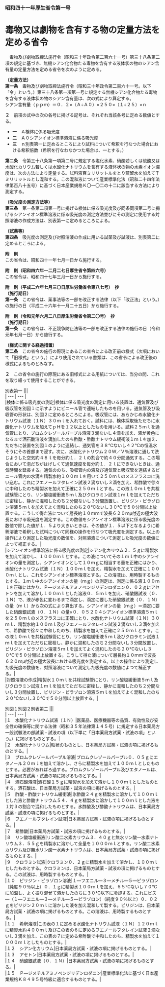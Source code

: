 ### 昭和四十一年厚生省令第一号  
# 毒物又は劇物を含有する物の定量方法を定める省令  
　毒物及び劇物取締法施行令（昭和三十年政令第二百六十一号）第三十八条第二項の規定に基づき、無機シアン化合物たる毒物を含有する液体状の物のシアン含有量の定量方法を定める省令を次のように定める。  
  
**（定量方法）**  
**第一条**　毒物及び劇物取締法施行令（昭和三十年政令第二百六十一号。以下「令」という。）第三十八条第一項第一号に規定する無機シアン化合物たる毒物を含有する液体状の物のシアン含有量は、次の式により算定する。  
シアン含有量（ｐｐｍ）＝０．２×（Ａ÷Ａ０）×２５０×（１÷２５）×ｎ  
  
**２**　前項の式中の次の各号に掲げる記号は、それぞれ当該各号に定める数値とする。  
* **一**　Ａ検体に係る吸光度  
* **二**　Ａ０シアンイオン標準溶液に係る吸光度  
* **三**　ｎ別表第一に定めるところにより試料について希釈を行なつた場合における希釈倍数（希釈を行なわなかつた場合は、一とする。）  
  
**第二条**　令第三十八条第一項第二号に規定する塩化水素、硝酸若しくは硫酸又は水酸化カリウム若しくは水酸化ナトリウムを含有する液体状の物の水素イオン濃度は、次の方法により定量する。試料液百ミリリットルをとり蒸留水を加えて千ミリリットルとし混和する。この混和液について産業標準化法（昭和二十四年法律第百八十五号）に基づく日本産業規格Ｋ〇一〇二の十二に該当する方法により測定する。  
  
**（吸光度の測定方法等）**  
**第三条**　第一条第二項第一号に掲げる検体に係る吸光度及び同条同項第二号に掲げるシアンイオン標準溶液に係る吸光度の測定方法並びにその測定に使用する対照溶液の作成方法は、別表第一に定めるところによる。  
  
**（試薬等）**  
**第四条**　吸光度の測定及び対照溶液の作成に用いる試薬及び試液は、別表第二に定めるところによる。  
  
**附　則**  
この省令は、昭和四十一年七月一日から施行する。  
  
**附　則（昭和四六年一二月二七日厚生省令第四六号）**  
この省令は、昭和四十七年三月一日から施行する。  
  
**附　則（平成二六年七月三〇日厚生労働省令第八七号）　抄**  
**（施行期日）**  
**第一条**　この省令は、薬事法等の一部を改正する法律（以下「改正法」という。）の施行の日（平成二十六年十一月二十五日）から施行する。  
  
**附　則（令和元年六月二八日厚生労働省令第二〇号）　抄**  
**（施行期日）**  
**第一条**　この省令は、不正競争防止法等の一部を改正する法律の施行の日（令和元年七月一日）から施行する。  
  
**（様式に関する経過措置）**  
**第二条**　この省令の施行の際現にあるこの省令による改正前の様式（次項において「旧様式」という。）により使用されている書類は、この省令による改正後の様式によるものとみなす。  
  
**２**　この省令の施行の際現にある旧様式による用紙については、当分の間、これを取り繕って使用することができる。  
  
別表第一
|||  
| --- | --- |  
|検体に係る吸光度の測定|検体に係る吸光度の測定に用いる装置は、通気管及び吸収管を別図１に示すようにビニール管で連結したものを用いる。通気管及び吸収管の形状は、別図２に定めるところによる。吸収管には、あらかじめ水酸化ナトリウム試液（１Ｎ）３０ｍｌを入れておく。試料には、検体採取後ただちに水酸化ナトリウムを加えてｐＨを１２以上としたものを用いる。試料２５ｍｌを通気管にとり、ブロムクレゾールパープル溶液３滴ないし４滴を加え、液が黄色になるまで酒石酸溶液を滴加したのち酢酸・酢酸ナトリウム緩衝液１ｍｌを加え、ただちに装置を別図１のように連結し、通気管を３８℃ないし４２℃の恒温水そうにその首部まで浸す。次に、水酸化ナトリウム２０Ｗ／Ｖ％溶液に通して洗じようした空気約４８ｌを毎分約１．２ｌの割合で約４０分間通気する。この場合において泡だちがはげしくて通気速度を毎分約１．２ｌにできないときは、通気時間を延長する。通気ののち、吸収管内の液及び通気管と吸収管を連結するビニール管内の水滴を精製水約１００ｍｌを用いて２５０ｍｌのメスフラスコに洗い込む。これにフエノールフタレイン試液２滴ないし３滴を加え、希酢酸で徐々に中和したのち精製水を加えて正確に２５０ｍｌとする。この液１０ｍｌを共栓試験管にとり、リン酸塩緩衝液５ｍｌ及びクロラミン試液１ｍｌを加えてただちに密栓し、静かに混和したのち２分間ないし３分間放置し、ピリジン・ピラゾロン溶液５ｍｌを加えてよく混和したのち２０℃ないし３０℃で５０分間以上放置する。こうして得た液について層長約１０ｍｍで波長６２０ｍμ付近の極大波長における吸光度を測定する。この数値をシアンイオン標準溶液に係る吸光度の数値で除した値が１．５より大きいときは、その値が１．５以下となるように希釈溶液で希釈した試料について同様の操作を行なつて吸光度を測定する。以上の操作により測定した吸光度の数値を、対照溶液について測定した吸光度の数値によつて補正する。|  
|シアンイオン標準溶液に係る吸光度の測定|シアン化カリウム２．５ｇに精製水を加えて溶かし、１０００ｍｌとする。この液についてその１ｍｌ中のシアンイオンの量を測定し、シアンイオンとして１０ｍｇに相当する量を正確にはかり、水酸化ナトリウム試液（１Ｎ）１００ｍｌを加え、精製水を加えて正確に１０００ｍｌとし、これをシアンイオン標準溶液とする。この溶液は、用時製するものとする。１ｍｌ中のシアンイオンの量（ｍｇ）の測定は、測定に係る液１００ｍｌを正確にはかり、Ｐ―ジメチルアミノベンジリデンロダニン０．０２ｇにアセトンを加えて溶かし１００ｍｌとした溶液０．５ｍｌを加え、硝酸銀試液（０．１Ｎ）で、液が赤色に変わるまで滴定し、滴定に要した硝酸銀試液（０．１Ｎ）の量（ｍｌ）から次の式により算出する。シアンイオンの量（ｍｇ）＝滴定に要した硝酸銀試液（０．１Ｎ）の量×０．０５２０４シアンイオン標準溶液５ｍｌを２５０ｍｌのメスフラスコに正確にとり、水酸化ナトリウム試液（１Ｎ）３０ｍｌ、精製水約１００ｍｌ及びフエノールフタレイン試液２滴ないし３滴を加えて、希酢酸で徐々に中和したのち、精製水を加えて正確に２５０ｍｌとする。この液１０ｍｌを共栓試験管にとり、リン酸塩緩衝液５ｍｌ及びクロラミン試液１ｍｌを加えてただちに密栓し、静かに混和したのち２分間ないし３分間放置し、ピリジン・ピラゾロン溶液５ｍｌを加えてよく混和したのち２０℃ないし３０℃で５０分間以上放置する。こうして得た液について層長約１０ｍｍで波長６２０ｍμ付近の極大波長における吸光度を測定する。以上の操作により測定した吸光度の数値を、対照溶液について測定した吸光度の数値によつて補正する。|  
|対照溶液の作成|精製水１０ｍｌを共栓試験管にとり、リン酸塩緩衝液５ｍｌ及びクロラミン試液１ｍｌを加えてただちに密栓し、静かに混和したのち２分間ないし３分間放置し、ピリジン・ピラゾロン溶液５ｍｌを加えてよく混和したのち２０℃ないし３０℃で５０分間以上放置する。|  
  
別図１別図２別表第二
|||  
| --- | --- |  
|１　水酸化ナトリウム試液（１Ｎ）|医薬品、医療機器等の品質、有効性及び安全性の確保等に関する法律（昭和３５年法律第１４５号）に規定する日本薬局方一般試験法の部試薬・試液の項（以下単に「日本薬局方試薬・試液の項」という。）に掲げるものとする。|  
|２　水酸化ナトリウム|粒状のものとし、日本薬局方試薬・試液の項に掲げるものとする。|  
|３　ブロムクレゾールパープル溶液|ブロムクレゾールパープル０．０５ｇにエタノール２０ｍｌを加えて溶かし、さらに精製水を加えて１００ｍｌとしたものとする。必要があればろ過する。ブロムクレゾールパープル及びエタノールは、日本薬局方試薬・試液の項に掲げるものとする。|  
|４　酒石酸溶液|酒石酸１５ｇに精製水を加えて溶かし１００ｍｌとしたものとする。酒石酸は、日本薬局方試薬・試液の項に掲げるものとする。|  
|５　酢酸・酢酸ナトリウム緩衝液|氷酢酸２４ｇを精製水に溶かして１００ｍｌとした液と酢酸ナトリウム５４．４ｇを精製水に溶かして１００ｍｌとした液を１対３の割合で混和したものとする。氷酢酸及び酢酸ナトリウムは、日本薬局方試薬・試液の項に掲げるものとする。|  
|６　フエノールフタレイン試液|日本薬局方試薬・試液の項に掲げるものとする。|  
|７　希酢酸|日本薬局方試薬・試液の項に掲げるものとする。|  
|８　リン酸塩緩衝液|リン酸二水素カリウム３．４０ｇと無水リン酸一水素ナトリウム３．５５ｇを精製水に溶かして全量を１０００ｍｌとする。リン酸二水素カリウム及び無水リン酸一水素ナトリウムは、日本薬局方試薬・試液の項に掲げるものとする。|  
|９　クロラミン試液|クロラミン０．２ｇに精製水を加えて溶かし、１００ｍｌとしたものとする。クロラミンは、日本薬局方試薬・試液の項に掲げるものとする。この試液は、用時製するものとする。|  
|１０　ピリジン・ピラゾロン溶液|１―フエニル―３―メチル―５―ピラゾロン（純度９０％以上）０．１ｇに精製水１００ｍｌを加え、６５℃ないし７０℃に加温し、よく振り混ぜて溶かしたのちに３０℃以下に冷却する。これにビス―（１―フエニル―３―メチル―５―ピラゾロン）（純度９０％以上）０．０２ｇをピリジン２０ｍｌに溶かした液を加え混和して製する。ピリジンは、日本薬局方試薬・試液の項に掲げるものとする。この溶液は、用時製するものとする。|  
|１１　希釈溶液|この表の１に定める水酸化ナトリウム試液（１Ｎ）１２０ｍｌに精製水約４００ｍｌ及びこの表の６に定めるフエノールフタレイン試液２滴ないし３滴を加え、この表の７に定める希酢酸で中和したのち、精製水を加えて１０００ｍｌとしたものとする。|  
|１２　シアン化カリウム|日本薬局方試薬・試液の項に掲げるものとする。|  
|１３　アセトン|日本薬局方試薬・試液の項に掲げるものとする。|  
|１４　硝酸銀試液（０．１Ｎ）|日本薬局方試薬・試液の項に掲げるものとする。|  
|１５　Ｐ―ジメチルアミノベンジリデンロダニン|産業標準化法に基づく日本産業規格Ｋ８４９５号特級に適合するものとする。|  
  

